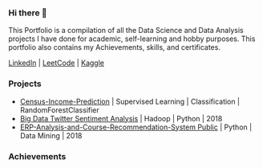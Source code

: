 ### Hi there 👋

<!--
**nd265/nd265** is a ✨ _special_ ✨ repository because its `README.md` (this file) appears on your GitHub profile.

Here are some ideas to get you started:

- 🔭 I’m currently working on ...
- 🌱 I’m currently learning ...
- 👯 I’m looking to collaborate on ...
- 🤔 I’m looking for help with ...
- 💬 Ask me about ...
- 📫 How to reach me: ...
- 😄 Pronouns: ...
- ⚡ Fun fact: ...
-->
This Portfolio is a compilation of all the Data Science and Data Analysis projects I have done for academic, self-learning and hobby purposes. This portfolio also contains my Achievements, skills, and certificates.


[LinkedIn](https://www.linkedin.com/in/navya-dahiya/) | [LeetCode](https://leetcode.com/Navya_Dahiya/) | [Kaggle](https://www.kaggle.com/navya265)

### Projects
- [Census-Income-Prediction](https://github.com/nd265/census-income-prediction) | Supervised Learning | Classification | RandomForestClassifier
- [Big Data Twitter Sentiment Analysis](https://github.com/nd265/Big-Data-Twitter-Sentiment-Analysis) | Hadoop | Python | 2018
- [ERP-Analysis-and-Course-Recommendation-System Public](https://github.com/nd265/ERP-Analysis-and-Course-Recommendation-System) | Python | Data Mining | 2018


### Achievements
